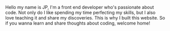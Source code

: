 Hello my name is JP, I'm a front end developer who's passionate about code. Not only do I like spending my time perfecting my skills, but I also love teaching it and share my discoveries. This is why I built this website. So if you wanna learn and share thoughts about coding, welcome home!
